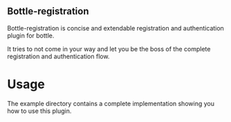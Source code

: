 Bottle-registration
--------------------

Bottle-registration is concise  and extendable
registration and authentication plugin for bottle.

It tries to not come in your way and let you be the boss of the
complete registration and authentication flow.


# Usage

The example directory contains a complete implementation
showing you how to use this plugin.


